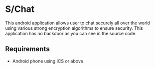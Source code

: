 S/Chat
=====

This android application allows user to chat securely all over the world
using various strong encryption algorithms to ensure security.
This application has no backdoor as you can see in the source code.

Requirements
----------
* Android phone using ICS or above


